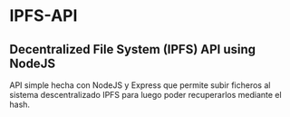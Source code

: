 # IPFS-API
## Decentralized File System (IPFS) API using NodeJS
API simple hecha con NodeJS y Express que permite subir ficheros al sistema descentralizado IPFS para luego poder recuperarlos mediante el hash.

